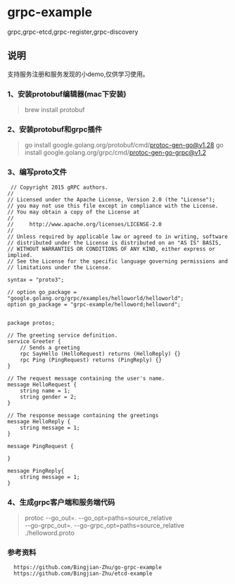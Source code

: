 # grpc-example
grpc,grpc-etcd,grpc-register,grpc-discovery

## 说明
 支持服务注册和服务发现的小demo,仅供学习使用。
### 1、安装protobuf编辑器(mac下安装)
>  brew install protobuf
### 2、安装protobuf和grpc插件
> go install google.golang.org/protobuf/cmd/protoc-gen-go@v1.28 
> go install google.golang.org/grpc/cmd/protoc-gen-go-grpc@v1.2 
### 3、编写proto文件
```
 // Copyright 2015 gRPC authors.
//
// Licensed under the Apache License, Version 2.0 (the "License");
// you may not use this file except in compliance with the License.
// You may obtain a copy of the License at
//
//     http://www.apache.org/licenses/LICENSE-2.0
//
// Unless required by applicable law or agreed to in writing, software
// distributed under the License is distributed on an "AS IS" BASIS,
// WITHOUT WARRANTIES OR CONDITIONS OF ANY KIND, either express or implied.
// See the License for the specific language governing permissions and
// limitations under the License.

syntax = "proto3";

// option go_package = "google.golang.org/grpc/examples/helloworld/helloworld";
option go_package = "grpc-example/helloword;helloword";


package protos;

// The greeting service definition.
service Greeter {
    // Sends a greeting
    rpc SayHello (HelloRequest) returns (HelloReply) {}
    rpc Ping (PingRequest) returns (PingReply) {}
}

// The request message containing the user's name.
message HelloRequest {
    string name = 1;
    string gender = 2;
}

// The response message containing the greetings
message HelloReply {
    string message = 1;
}

message PingRequest {

}

message PingReply{
    string message = 1;
}
```

### 4、生成grpc客户端和服务端代码
> protoc --go_out=. --go_opt=paths=source_relative \
--go-grpc_out=. --go-grpc_opt=paths=source_relative \
./helloword.proto

### 参考资料
```
  https://github.com/Bingjian-Zhu/go-grpc-example 
  https://github.com/Bingjian-Zhu/etcd-example
  
```
